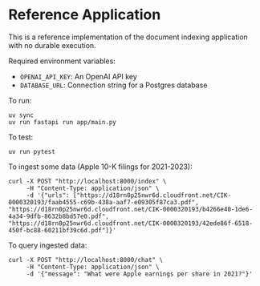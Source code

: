 # Reference Application

This is a reference implementation of the document indexing application with no durable execution.

Required environment variables:

- `OPENAI_API_KEY`: An OpenAI API key
- `DATABASE_URL`: Connection string for a Postgres database

To run:

```shell
uv sync
uv run fastapi run app/main.py
```

To test:

```shell
uv run pytest
```

To ingest some data (Apple 10-K filings for 2021-2023):

```
curl -X POST "http://localhost:8000/index" \
     -H "Content-Type: application/json" \
     -d '{"urls": ["https://d18rn0p25nwr6d.cloudfront.net/CIK-0000320193/faab4555-c69b-438a-aaf7-e09305f87ca3.pdf", "https://d18rn0p25nwr6d.cloudfront.net/CIK-0000320193/b4266e40-1de6-4a34-9dfb-8632b8bd57e0.pdf", "https://d18rn0p25nwr6d.cloudfront.net/CIK-0000320193/42ede86f-6518-450f-bc88-60211bf39c6d.pdf"]}'
```

To query ingested data:

```
curl -X POST "http://localhost:8000/chat" \
     -H "Content-Type: application/json" \
     -d '{"message": "What were Apple earnings per share in 2021?"}'
```